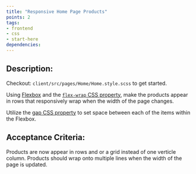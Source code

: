 ```yaml
---
title: "Responsive Home Page Products"
points: 2
tags: 
- frontend
- css
- start-here
dependencies:
---
```


## Description:

Checkout: `client/src/pages/Home/Home.style.scss` to get started.

Using [Flexbox](https://www.w3schools.com/css/css3_flexbox.asp) and the [`flex-wrap` CSS property](https://developer.mozilla.org/en-US/docs/Web/CSS/flex-wrap), make the products appear in rows that responsively wrap when the width of the page changes.

Utilize the [gap CSS property](https://developer.mozilla.org/en-US/docs/Web/CSS/gap) to set space between each of the items within the Flexbox.

## Acceptance Criteria:

Products are now appear in rows and or a grid instead of one verticle column. Products should wrap onto multiple lines when the width of the page is updated.